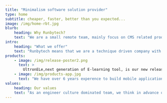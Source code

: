 ```yaml
---
title: "Minimalism software solution provider"
type: home
subtitle: cheaper, faster, better than you expected...
image: /img/home-rbt.jpg
blurb:
    heading: Why Runbytech?
    text: "We are a small remote team, mainly focus on CMS related products, including online document library,  knowledge base, community driven media store. Easy to use, Low cost to develop, Fast iteration to update, excellent user Experience is our goal to design each of products. Besides, we also provide product custom service for our clients, both in web and mobile. Our value or our vision is using small but exquisite product to solve your big concern."
intro:
    heading: "What we offer"
    text: "Runbytech means that we are a technique driven company with a quick pace and fast response to our clients. we produce small yet easy-use software in different area, including WIKI/BBS/Workgroup used in inner-enterprise management, online document libary for press, as well as e-learning system for small to medium size company."
products:
    - image: /img/release-poster2.png
      text: >
        UltronELe,next generation of E-learning tool, is our new released product. Elearning web technology field has not changed much for many years, but with the new techniques emerging and new online learning habits shaped, we need a more simple/fast/interesting learning and publish tool to adapt to these changes.
    - image: /img/products-app.jpg
      text: "We have over 6 years experence to build mobile applications. Using cross-platform development technique such as Cordova/Ionic/React Native to fast implement clients requirements with a low cost is our speciality, as we keep following to those emerging technology from the birth of it. "
values:
    heading: Our values
    text: "As an engineer culture dominated team, we think in advance of our clients, have clear choice to do what and not, put great importance to user experience of product, run 24 hours a day to insure our service availability and listen user's demands, suggestions even complaints."
---
```


